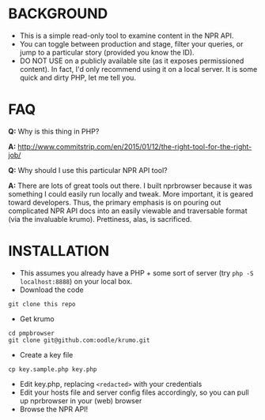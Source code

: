 BACKGROUND
==========
- This is a simple read-only tool to examine content in the NPR API.
- You can toggle between production and stage, filter your queries, or jump to a particular story (provided you know the ID).
- DO NOT USE on a publicly available site (as it exposes permissioned content). In fact, I'd only recommend using it on a local server. It is some quick and dirty PHP, let me tell you.

FAQ
===

**Q:** Why is this thing in PHP?

**A:** http://www.commitstrip.com/en/2015/01/12/the-right-tool-for-the-right-job/

**Q:** Why should I use this particular NPR API tool?

**A:** There are lots of great tools out there. I built nprbrowser because it was something I could easily run locally and tweak. More important, it is geared toward developers. Thus, the primary emphasis is on pouring out complicated NPR API docs into an easily viewable and traversable format (via the invaluable krumo). Prettiness, alas, is sacrificed.

INSTALLATION
============
- This assumes you already have a PHP + some sort of server (try `php -S localhost:8888`) on your local box.
- Download the code

```
git clone this repo
```

- Get krumo

```
cd pmpbrowser
git clone git@github.com:oodle/krumo.git
```

- Create a key file

```
cp key.sample.php key.php
```

- Edit key.php, replacing `<redacted>` with your credentials
- Edit your hosts file and server config files accordingly, so you can pull up nprbrowser in your (web) browser 
- Browse the NPR API!


